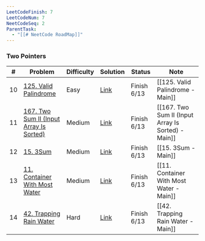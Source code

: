 ```yaml
---
LeetCodeFinish: 7
LeetCodeNum: 7
NeetCodeSeq: 2
ParentTask:
  - "[[# NeetCode RoadMap]]"
---
```


### Two Pointers

| #   | Problem                                                                                                    | Difficulty | Solution                                                               | Status      | Note                                               |
| --- | ---------------------------------------------------------------------------------------------------------- | ---------- | ---------------------------------------------------------------------- | ----------- | -------------------------------------------------- |
| 10  | [125. Valid Palindrome](https://leetcode.com/problems/valid-palindrome/)                                   | Easy       | [Link](https://neetcode.io/solutions/valid-palindrome)                 | Finish 6/13 | [[125. Valid Palindrome - Main]]                   |
| 11  | [167. Two Sum II (Input Array Is Sorted)](https://leetcode.com/problems/two-sum-ii-input-array-is-sorted/) | Medium     | [Link](https://neetcode.io/solutions/two-sum-ii-input-array-is-sorted) | Finish 6/13 | [[167. Two Sum II (Input Array Is Sorted) - Main]] |
| 12  | [15. 3Sum](https://leetcode.com/problems/3sum/)                                                            | Medium     | [Link](https://neetcode.io/solutions/3sum)                             | Finish 6/13 | [[15. 3Sum - Main]]                                |
| 13  | [11. Container With Most Water](https://leetcode.com/problems/container-with-most-water/)                  | Medium     | [Link](https://neetcode.io/solutions/container-with-most-water)        | Finish 6/13 | [[11. Container With Most Water - Main]]           |
| 14  | [42. Trapping Rain Water](https://leetcode.com/problems/trapping-rain-water/)                              | Hard       | [Link](https://neetcode.io/solutions/trapping-rain-water)              | Finish 6/13 | [[42. Trapping Rain Water - Main]]                 |
